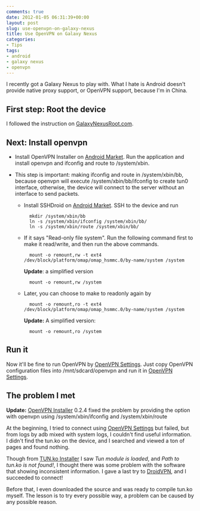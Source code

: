 ```yaml
---
comments: true
date: 2012-01-05 06:31:39+00:00
layout: post
slug: use-openvpn-on-galaxy-nexus
title: Use OpenVPN on Galaxy Nexus
categories:
- Tips
tags:
- android
- galaxy nexus
- openvpn
---
```


I recently got a Galaxy Nexus to play with. What I hate is Android doesn't provide native proxy support, or OpenVPN support, because I'm in China.

## First step: Root the device

I followed the instruction on [GalaxyNexusRoot.com](http://galaxynexusroot.com/galaxy-nexus-root/how-to-root-galaxy-nexus/).

## Next: Install openvpn

- Install OpenVPN Installer on [Android Market](https://market.android.com/details?id=de.schaeuffelhut.android.openvpn.installer&hl=en). Run the application and install openvpn and ifconfig and route to /system/xbin.

- This step is important: making ifconfig and route in /system/xbin/bb, because openvpn will execute /system/xbin/bb/ifconfig to create tun0 interface, otherwise, the device will connect to the server without an interface to send packets.

	- Install SSHDroid on [Android Market](https://market.android.com/details?id=berserker.android.apps.sshdroid&hl=en). SSH to the device and run
    
		    mkdir /system/xbin/bb
		    ln -s /system/xbin/ifconfig /system/xbin/bb/
		    ln -s /system/xbin/route /system/xbin/bb/

    - If it says "Read-only file system". Run the following command first to make it read/write, and then run the above commands.
    
			mount -o remount,rw -t ext4 /dev/block/platform/omap/omap_hsmmc.0/by-name/system /system
			
		**Update**: a simplified version

			mount -o remount,rw /system

	- Later, you can choose to make to readonly again by

			mount -o remount,ro -t ext4 /dev/block/platform/omap/omap_hsmmc.0/by-name/system /system

		**Update:** A simplified version:

			mount -o remount,ro /system

## Run it

Now it'll be fine to run OpenVPN by [OpenVPN Settings](https://market.android.com/details?id=de.schaeuffelhut.android.openvpn&hl=en). Just copy OpenVPN configuration files into /mnt/sdcard/openvpn and run it in [OpenVPN Settings](https://market.android.com/details?id=de.schaeuffelhut.android.openvpn&hl=en).

## The problem I met

**Update:** [OpenVPN Installer](https://market.android.com/details?id=de.schaeuffelhut.android.openvpn.installer&hl=en) 0.2.4 fixed the problem by providing the option with openvpn using /system/xbin/ifconfig and /system/xbin/route

At the beginning, I tried to connect using [OpenVPN Settings](https://market.android.com/details?id=de.schaeuffelhut.android.openvpn&hl=en) but failed, but from logs by adb mixed with system logs, I couldn't find useful information. I didn't find the tun.ko on the device, and I searched and viewed a ton of pages and found nothing.

Though from [TUN.ko Installer](https://market.android.com/details?id=com.aed.tun.installer) I saw _Tun module is loaded_, and _Path to tun.ko is not found!_, I thought there was some problem with the software that showing inconsistent information. I gave a last try to [DroidVPN](https://market.android.com/details?id=com.aed.droidvpn), and I succeeded to connect!

Before that, I even downloaded the source and was ready to compile tun.ko myself. The lesson is to try every possible way, a problem can be caused by any possible reason.